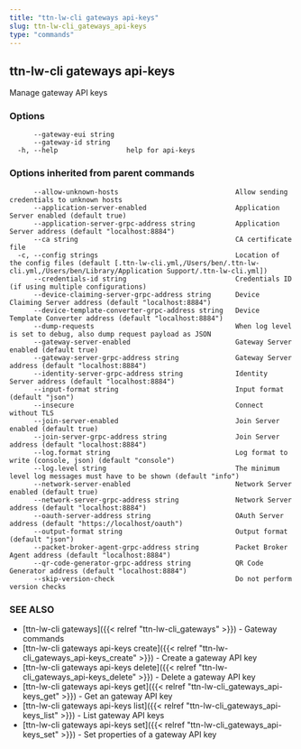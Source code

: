 ```yaml
---
title: "ttn-lw-cli gateways api-keys"
slug: ttn-lw-cli_gateways_api-keys
type: "commands"
---
```


## ttn-lw-cli gateways api-keys

Manage gateway API keys

### Options

```
      --gateway-eui string   
      --gateway-id string    
  -h, --help                 help for api-keys
```

### Options inherited from parent commands

```
      --allow-unknown-hosts                             Allow sending credentials to unknown hosts
      --application-server-enabled                      Application Server enabled (default true)
      --application-server-grpc-address string          Application Server address (default "localhost:8884")
      --ca string                                       CA certificate file
  -c, --config strings                                  Location of the config files (default [.ttn-lw-cli.yml,/Users/ben/.ttn-lw-cli.yml,/Users/ben/Library/Application Support/.ttn-lw-cli.yml])
      --credentials-id string                           Credentials ID (if using multiple configurations)
      --device-claiming-server-grpc-address string      Device Claiming Server address (default "localhost:8884")
      --device-template-converter-grpc-address string   Device Template Converter address (default "localhost:8884")
      --dump-requests                                   When log level is set to debug, also dump request payload as JSON
      --gateway-server-enabled                          Gateway Server enabled (default true)
      --gateway-server-grpc-address string              Gateway Server address (default "localhost:8884")
      --identity-server-grpc-address string             Identity Server address (default "localhost:8884")
      --input-format string                             Input format (default "json")
      --insecure                                        Connect without TLS
      --join-server-enabled                             Join Server enabled (default true)
      --join-server-grpc-address string                 Join Server address (default "localhost:8884")
      --log.format string                               Log format to write (console, json) (default "console")
      --log.level string                                The minimum level log messages must have to be shown (default "info")
      --network-server-enabled                          Network Server enabled (default true)
      --network-server-grpc-address string              Network Server address (default "localhost:8884")
      --oauth-server-address string                     OAuth Server address (default "https://localhost/oauth")
      --output-format string                            Output format (default "json")
      --packet-broker-agent-grpc-address string         Packet Broker Agent address (default "localhost:8884")
      --qr-code-generator-grpc-address string           QR Code Generator address (default "localhost:8884")
      --skip-version-check                              Do not perform version checks
```

### SEE ALSO

* [ttn-lw-cli gateways]({{< relref "ttn-lw-cli_gateways" >}})	 - Gateway commands
* [ttn-lw-cli gateways api-keys create]({{< relref "ttn-lw-cli_gateways_api-keys_create" >}})	 - Create a gateway API key
* [ttn-lw-cli gateways api-keys delete]({{< relref "ttn-lw-cli_gateways_api-keys_delete" >}})	 - Delete a gateway API key
* [ttn-lw-cli gateways api-keys get]({{< relref "ttn-lw-cli_gateways_api-keys_get" >}})	 - Get an gateway API key
* [ttn-lw-cli gateways api-keys list]({{< relref "ttn-lw-cli_gateways_api-keys_list" >}})	 - List gateway API keys
* [ttn-lw-cli gateways api-keys set]({{< relref "ttn-lw-cli_gateways_api-keys_set" >}})	 - Set properties of a gateway API key

